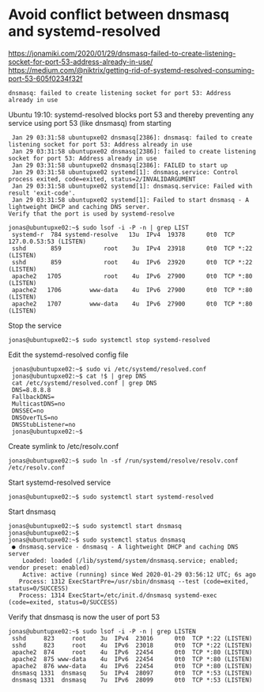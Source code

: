 # Avoid conflict between dnsmasq and systemd-resolved

https://jonamiki.com/2020/01/29/dnsmasq-failed-to-create-listening-socket-for-port-53-address-already-in-use/
https://medium.com/@niktrix/getting-rid-of-systemd-resolved-consuming-port-53-605f0234f32f

```
dnsmasq: failed to create listening socket for port 53: Address already in use
```

Ubuntu 19:10: systemd-resolved blocks port 53 and thereby preventing any service using port 53 (like dnsmasq) from starting

```
 Jan 29 03:31:58 ubuntupxe02 dnsmasq[2386]: dnsmasq: failed to create listening socket for port 53: Address already in use
 Jan 29 03:31:58 ubuntupxe02 dnsmasq[2386]: failed to create listening socket for port 53: Address already in use
 Jan 29 03:31:58 ubuntupxe02 dnsmasq[2386]: FAILED to start up
 Jan 29 03:31:58 ubuntupxe02 systemd[1]: dnsmasq.service: Control process exited, code=exited, status=2/INVALIDARGUMENT
 Jan 29 03:31:58 ubuntupxe02 systemd[1]: dnsmasq.service: Failed with result 'exit-code'.
 Jan 29 03:31:58 ubuntupxe02 systemd[1]: Failed to start dnsmasq - A lightweight DHCP and caching DNS server.
Verify that the port is used by systemd-resolve
```

```
jonas@ubuntupxe02:~$ sudo lsof -i -P -n | grep LIST
 systemd-r  784 systemd-resolve   13u  IPv4  19378      0t0  TCP 127.0.0.53:53 (LISTEN)
 sshd       859            root    3u  IPv4  23918      0t0  TCP *:22 (LISTEN)
 sshd       859            root    4u  IPv6  23920      0t0  TCP *:22 (LISTEN)
 apache2   1705            root    4u  IPv6  27900      0t0  TCP *:80 (LISTEN)
 apache2   1706        www-data    4u  IPv6  27900      0t0  TCP *:80 (LISTEN)
 apache2   1707        www-data    4u  IPv6  27900      0t0  TCP *:80 (LISTEN)
```
Stop the service

```
jonas@ubuntupxe02:~$ sudo systemctl stop systemd-resolved
```
Edit the systemd-resolved config file

```
 jonas@ubuntupxe02:~$ sudo vi /etc/systemd/resolved.conf
 jonas@ubuntupxe02:~$ cat !$ | grep DNS
 cat /etc/systemd/resolved.conf | grep DNS
 DNS=8.8.8.8
 FallbackDNS=
 MulticastDNS=no
 DNSSEC=no
 DNSOverTLS=no
 DNSStubListener=no
 jonas@ubuntupxe02:~$
```
Create symlink to /etc/resolv.conf

```
jonas@ubuntupxe02:~$ sudo ln -sf /run/systemd/resolve/resolv.conf /etc/resolv.conf
```
Start systemd-resolved service

```
jonas@ubuntupxe02:~$ sudo systemctl start systemd-resolved
```
Start dnsmasq

```
jonas@ubuntupxe02:~$ sudo systemctl start dnsmasq
jonas@ubuntupxe02:~$
jonas@ubuntupxe02:~$ sudo systemctl status dnsmasq
 ● dnsmasq.service - dnsmasq - A lightweight DHCP and caching DNS server
    Loaded: loaded (/lib/systemd/system/dnsmasq.service; enabled; vendor preset: enabled)
    Active: active (running) since Wed 2020-01-29 03:56:12 UTC; 6s ago
   Process: 1312 ExecStartPre=/usr/sbin/dnsmasq --test (code=exited, status=0/SUCCESS)
   Process: 1314 ExecStart=/etc/init.d/dnsmasq systemd-exec (code=exited, status=0/SUCCESS)
```
Verify that dnsmasq is now the user of port 53

```
jonas@ubuntupxe02:~$ sudo lsof -i -P -n | grep LISTEN
 sshd     823     root    3u  IPv4  23016      0t0  TCP *:22 (LISTEN)
 sshd     823     root    4u  IPv6  23018      0t0  TCP *:22 (LISTEN)
 apache2  874     root    4u  IPv6  22454      0t0  TCP *:80 (LISTEN)
 apache2  875 www-data    4u  IPv6  22454      0t0  TCP *:80 (LISTEN)
 apache2  876 www-data    4u  IPv6  22454      0t0  TCP *:80 (LISTEN)
 dnsmasq 1331  dnsmasq    5u  IPv4  28097      0t0  TCP *:53 (LISTEN)
 dnsmasq 1331  dnsmasq    7u  IPv6  28099      0t0  TCP *:53 (LISTEN)
```
